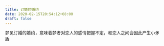 ```yaml
---
title: 订婚的婚约
date: 2020-02-15T20:54:12+08:00
draft: false
---
```


梦见订婚的婚约，意味着梦者对恋人的感情把握不定，和恋人之间会因此产生小矛盾